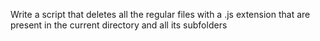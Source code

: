 Write a script that deletes all the regular files with a .js extension that are present in the current directory and all its subfolders
